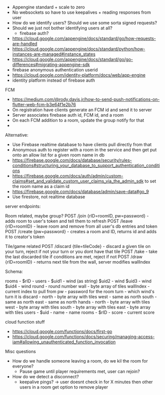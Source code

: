 * Appengine standard + scale to zero
* No websockets so have to use keepalives + reading responses from user
* How do we identify users? Should we use some sorta signed requests?
* Should we just not bother identifying users at all?
    - firebase auth?
* https://cloud.google.com/appengine/docs/standard/go/how-requests-are-handled
* https://cloud.google.com/appengine/docs/standard/python/how-instances-are-managed#instance_states
* https://cloud.google.com/appengine/docs/standard/go/go-differences#migrating-appengine-sdk
* firebase anonymous authentication userid
* https://cloud.google.com/identity-platform/docs/web/app-engine
* identity platform instead of firebase auth

FCM
* https://medium.com/@rody.davis.jr/how-to-send-push-notifications-on-flutter-web-fcm-b3e64f1e2b76
* On registration have clients generate an FCM id and send it to server
* Server associates firebase auth id, FCM id, and a room
* On each FCM addition to a room, update the group notify for that
* 

Alternative:
* Use Firebase realtime database to have clients pull directly from that
* Anonymous auth to register with a room in the service and then get put onto an allow list for a given room name in db
* https://firebase.google.com/docs/database/security/rules-conditions#structuring_your_database_to_support_authentication_conditions
* https://firebase.google.com/docs/auth/admin/custom-claims#set_and_validate_custom_user_claims_via_the_admin_sdk to set the room name as a claim id
* https://firebase.google.com/docs/database/admin/save-data#go_9
* Use firestore, not realtime database

server endpoints:

Room related, maybe group?
POST /join {rID=roomID, pw=password} - adds room to user's token and tell them to refresh
POST /leave {rID=roomID} - leave room and remove from all user's db entries and token
POST /create {pw=password} - creates a room and ID, returns id and adds it to creator's token

Tile/game related
POST /discard {tile=tileCode} - discard a given tile on your turn, reject if not your turn or you dont have that tile
POST /take - take the last discarded tile if conditions are met, reject if not
POST /draw {rID=roomID} - returns next tile from the wall, server modifies wallIndex

Schema:

rooms - 
    $rID -
        users -
            $uid1 - wind (as string)
            $uid2 - wind
            $uid3 - wind
            $uid4 - wind
        round - round number
        wall - byte array of tiles
        wallIndex - current index to pull from
        pw - password for the room
        turn - which wind's turn it is
        discard - 
            north - byte array with tiles
            west - same as north
            south - same as north
            east - same as north
        hands -
            north - byte array with tiles
            west - byte array with tiles
            south - byte array with tiles
            east - byte array with tiles
users -
    $uid -
        name - name
        rooms -
            $rID -
                score - current score

cloud function stuff
* https://cloud.google.com/functions/docs/first-go
* https://cloud.google.com/functions/docs/securing/managing-access-iam#allowing_unauthenticated_function_invocation

Misc questions
* How do we handle someone leaving a room, do we kil the room for everyone?
    * Pause game until player requirements met, user can rejoin?
* How do we detect a disconnect?
    * keepalive pings? -> user doesnt check in for X minutes then other users in a room get option to remove player